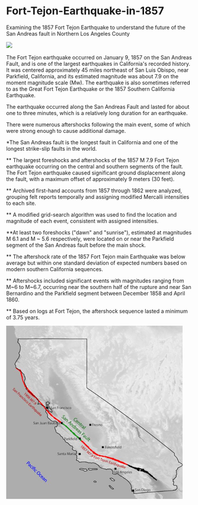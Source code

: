 # Fort-Tejon-Earthquake-in-1857
Examining the 1857 Fort Tejon Earthquake to understand the future of the San Andreas fault in Northern Los Angeles County

![](img/fort_tejon_modern.png)


The Fort Tejon earthquake occurred on January 9, 1857 on the San Andreas Fault, and is one of the largest earthquakes in California's recorded history. It was centered approximately 45 miles northeast of San Luis Obispo, near Parkfield, California, and its estimated magnitude was about 7.9 on the moment magnitude scale (Mw). The earthquake is also sometimes referred to as the Great Fort Tejon Earthquake or the 1857 Southern California Earthquake.

The earthquake occurred along the San Andreas Fault and lasted for about one to three minutes, which is a relatively long duration for an earthquake.

There were numerous aftershocks following the main event, some of which were strong enough to cause additional damage.

*The San Andreas fault is the longest fault in California and one of the longest strike-slip faults in the world.

** The largest foreshocks and aftershocks of the 1857 M 7.9 Fort Tejon earthquake occurring on the central and southern segments of the fault. The Fort Tejon earthquake caused significant ground displacement along the fault, with a maximum offset of approximately 9 meters (30 feet).

** Archived first-hand accounts from 1857 through 1862 were analyzed, grouping felt reports temporally and assigning modified Mercalli intensities to each site.

** A modified grid-search algorithm was used to find the location and magnitude of each event, consistent with assigned intensities.

**At least two foreshocks ("dawn" and "sunrise"), estimated at magnitudes M 6.1 and M ~ 5.6 respectively, were located on or near the Parkfield segment of the San Andreas fault before the main shock.

** The aftershock rate of the 1857 Fort Tejon main Earthquake was below average but within one standard deviation of expected numbers based on modern southern California sequences.

** Aftershocks included significant events with magnitudes ranging from M~6 to M~6.7, occurring near the southern half of the rupture and near San Bernardino and the Parkfield segment between December 1858 and April 1860.

** Based on logs at Fort Tejon, the aftershock sequence lasted a minimum of 3.75 years.

![](img/CA_1857_1906.png)






